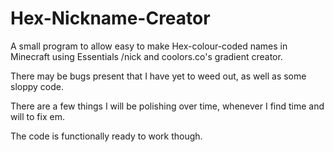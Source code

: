 # Hex-Nickname-Creator
A small program to allow easy to make Hex-colour-coded names in Minecraft using Essentials /nick and coolors.co's gradient creator.

There may be bugs present that I have yet to weed out, as well as some sloppy code.

There are a few things I will be polishing over time, whenever I find time and will to fix em.

The code is functionally ready to work though.
